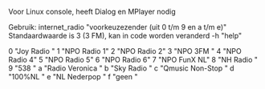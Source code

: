 Voor Linux console, heeft Dialog en MPlayer nodig

Gebruik: internet_radio "voorkeuzezender (uit 0 t/m 9 en a t/m e)"
Standaardwaarde is 3 (3 FM), kan in code worden veranderd
-h "help"

0 "Joy Radio "
1 "NPO Radio 1"
2 "NPO Radio 2"
3 "NPO 3FM "
4 "NPO Radio 4"
5 "NPO Radio 5"
6 "NPO Radio 6"
7 "NPO FunX NL"
8 "NH Radio "
9 "538  "
a "Radio Veronica "
b "Sky Radio "
c "Qmusic Non-Stop "
d "100%NL  "
e "NL Nederpop "
f "geen  "
